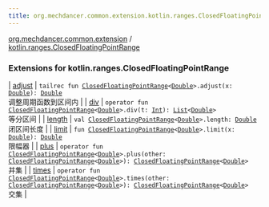 ```yaml
---
title: org.mechdancer.common.extension.kotlin.ranges.ClosedFloatingPointRange - 
---
```


[org.mechdancer.common.extension](../index.html) / [kotlin.ranges.ClosedFloatingPointRange](./index.html)

### Extensions for kotlin.ranges.ClosedFloatingPointRange

| [adjust](adjust.html) | `tailrec fun `[`ClosedFloatingPointRange`](https://kotlinlang.org/api/latest/jvm/stdlib/kotlin.ranges/-closed-floating-point-range/index.html)`<`[`Double`](https://kotlinlang.org/api/latest/jvm/stdlib/kotlin/-double/index.html)`>.adjust(x: `[`Double`](https://kotlinlang.org/api/latest/jvm/stdlib/kotlin/-double/index.html)`): `[`Double`](https://kotlinlang.org/api/latest/jvm/stdlib/kotlin/-double/index.html)<br>调整周期函数到区间内 |
| [div](div.html) | `operator fun `[`ClosedFloatingPointRange`](https://kotlinlang.org/api/latest/jvm/stdlib/kotlin.ranges/-closed-floating-point-range/index.html)`<`[`Double`](https://kotlinlang.org/api/latest/jvm/stdlib/kotlin/-double/index.html)`>.div(t: `[`Int`](https://kotlinlang.org/api/latest/jvm/stdlib/kotlin/-int/index.html)`): `[`List`](https://kotlinlang.org/api/latest/jvm/stdlib/kotlin.collections/-list/index.html)`<`[`Double`](https://kotlinlang.org/api/latest/jvm/stdlib/kotlin/-double/index.html)`>`<br>等分区间 |
| [length](length.html) | `val `[`ClosedFloatingPointRange`](https://kotlinlang.org/api/latest/jvm/stdlib/kotlin.ranges/-closed-floating-point-range/index.html)`<`[`Double`](https://kotlinlang.org/api/latest/jvm/stdlib/kotlin/-double/index.html)`>.length: `[`Double`](https://kotlinlang.org/api/latest/jvm/stdlib/kotlin/-double/index.html)<br>闭区间长度 |
| [limit](limit.html) | `fun `[`ClosedFloatingPointRange`](https://kotlinlang.org/api/latest/jvm/stdlib/kotlin.ranges/-closed-floating-point-range/index.html)`<`[`Double`](https://kotlinlang.org/api/latest/jvm/stdlib/kotlin/-double/index.html)`>.limit(x: `[`Double`](https://kotlinlang.org/api/latest/jvm/stdlib/kotlin/-double/index.html)`): `[`Double`](https://kotlinlang.org/api/latest/jvm/stdlib/kotlin/-double/index.html)<br>限幅器 |
| [plus](plus.html) | `operator fun `[`ClosedFloatingPointRange`](https://kotlinlang.org/api/latest/jvm/stdlib/kotlin.ranges/-closed-floating-point-range/index.html)`<`[`Double`](https://kotlinlang.org/api/latest/jvm/stdlib/kotlin/-double/index.html)`>.plus(other: `[`ClosedFloatingPointRange`](https://kotlinlang.org/api/latest/jvm/stdlib/kotlin.ranges/-closed-floating-point-range/index.html)`<`[`Double`](https://kotlinlang.org/api/latest/jvm/stdlib/kotlin/-double/index.html)`>): `[`ClosedFloatingPointRange`](https://kotlinlang.org/api/latest/jvm/stdlib/kotlin.ranges/-closed-floating-point-range/index.html)`<`[`Double`](https://kotlinlang.org/api/latest/jvm/stdlib/kotlin/-double/index.html)`>`<br>并集 |
| [times](times.html) | `operator fun `[`ClosedFloatingPointRange`](https://kotlinlang.org/api/latest/jvm/stdlib/kotlin.ranges/-closed-floating-point-range/index.html)`<`[`Double`](https://kotlinlang.org/api/latest/jvm/stdlib/kotlin/-double/index.html)`>.times(other: `[`ClosedFloatingPointRange`](https://kotlinlang.org/api/latest/jvm/stdlib/kotlin.ranges/-closed-floating-point-range/index.html)`<`[`Double`](https://kotlinlang.org/api/latest/jvm/stdlib/kotlin/-double/index.html)`>): `[`ClosedFloatingPointRange`](https://kotlinlang.org/api/latest/jvm/stdlib/kotlin.ranges/-closed-floating-point-range/index.html)`<`[`Double`](https://kotlinlang.org/api/latest/jvm/stdlib/kotlin/-double/index.html)`>`<br>交集 |

